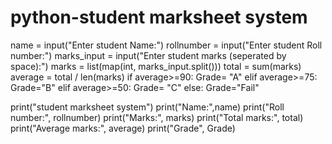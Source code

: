 # python-student marksheet system
name = input("Enter student Name:")
rollnumber = input("Enter student Roll number:")
marks_input = input("Enter student marks (seperated by space):")
marks = list(map(int, marks_input.split()))
total = sum(marks)
average = total / len(marks)
if average>=90:
  Grade= "A"
elif average>=75:
  Grade="B"
elif average>=50:
  Grade= "C"
else:
  Grade="Fail"

print("student marksheet system")
print("Name:",name)
print("Roll number:", rollnumber)
print("Marks:", marks)
print("Total marks:", total)
print("Average marks:", average)
print("Grade", Grade)
